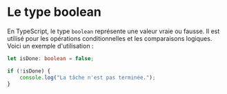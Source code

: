 # Le type boolean

En TypeScript, le type `boolean` représente une valeur vraie ou fausse. Il est utilisé pour les opérations conditionnelles et les comparaisons logiques. Voici un exemple d'utilisation :

```typescript
let isDone: boolean = false;

if (!isDone) {
    console.log("La tâche n'est pas terminée.");
}
```

